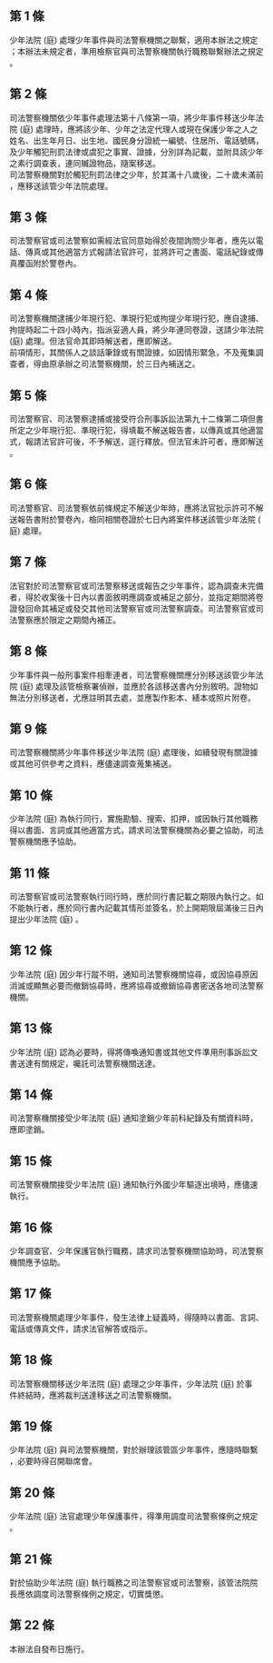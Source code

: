 第 1 條
-------
少年法院 (庭) 處理少年事件與司法警察機關之聯繫，適用本辦法之規定  
；本辦法未規定者，準用檢察官與司法警察機關執行職務聯繫辦法之規定  
。

第 2 條
-------
司法警察機關依少年事件處理法第十八條第一項，將少年事件移送少年法  
院 (庭) 處理時，應將該少年、少年之法定代理人或現在保護少年之人之  
姓名、出生年月日、出生地、國民身分證統一編號、住居所、電話號碼，  
及少年觸犯刑罰法律或虞犯之事實、證據，分別詳為記載，並附具該少年  
之素行調查表，連同贓證物品，隨案移送。  
司法警察機關對於觸犯刑罰法律之少年，於其滿十八歲後，二十歲未滿前  
，應移送該管少年法院處理。

第 3 條
-------
司法警察官或司法警察如需經法官同意始得於夜間詢問少年者，應先以電  
話、傳真或其他適當方式報請法官許可，並將許可之書面、電話紀錄或傳  
真覆函附於警卷內。

第 4 條
-------
司法警察機關逮捕少年現行犯、準現行犯或拘提少年現行犯，應自逮捕、  
拘提時起二十四小時內，指派妥適人員，將少年連同卷證，送請少年法院  
 (庭) 處理。但法官命其即時解送者，應即解送。  
前項情形，其關係人之談話筆錄或有關證據，如因情形緊急，不及蒐集調  
查者，得由原承辦之司法警察機關，於三日內補送之。

第 5 條
-------
司法警察官、司法警察逮捕或接受符合刑事訴訟法第九十二條第二項但書  
所定之少年現行犯、準現行犯，得填載不解送報告書，以傳真或其他適當  
式，報請法官許可後，不予解送，逕行釋放。但法官未許可者，應即解送  
。

第 6 條
-------
司法警察官、司法警察依前條規定不解送少年時，應將法官批示許可不解  
送報告書附於警卷內，檢同相關卷證於七日內將案件移送該管少年法院 (  
庭) 處理。

第 7 條
-------
法官對於司法警察官或司法警察移送或報告之少年事件，認為調查未完備  
者，得於收案後十日內以書面敘明應調查或補足之部分，並指定期間將卷  
證發回命其補足或發交其他司法警察官或司法警察調查。司法警察官或司  
法警察應於限定之期間內補正。

第 8 條
-------
少年事件與一般刑事案件相牽連者，司法警察機關應分別移送該管少年法  
院 (庭) 處理及該管檢察署偵辦，並應於各該移送書內分別敘明。證物如  
無法分別移送者，尤應註明其去處，並應製作影本、繕本或照片附卷。

第 9 條
-------
司法警察機關將少年事件移送少年法院 (庭) 處理後，如續發現有關證據  
或其他可供參考之資料，應儘速調查蒐集補送。

第 10 條
--------
少年法院 (庭) 為執行同行，實施勘驗、搜索、扣押，或因執行其他職務  
得以書面、言詞或其他適當方式，請求司法警察機關為必要之協助，司法  
警察機關應予協助。

第 11 條
--------
司法警察官或司法警察執行同行時，應於同行書記載之期限內執行之。如  
不能執行者，應於同行書內記載其情形並簽名，於上開期限屆滿後三日內  
提出少年法院 (庭) 。

第 12 條
--------
少年法院 (庭) 因少年行蹤不明，通知司法警察機關協尋，或因協尋原因  
消滅或顯無必要而撤銷協尋時，應將協尋或撤銷協尋書密送各地司法警察  
機關。

第 13 條
--------
少年法院 (庭) 認為必要時，得將傳喚通知書或其他文件準用刑事訴訟文  
書送達有關規定，囑託司法警察機關送達。

第 14 條
--------
司法警察機關接受少年法院 (庭) 通知塗銷少年前科紀錄及有關資料時，  
應即塗銷。

第 15 條
--------
司法警察機關接受少年法院 (庭) 通知執行外國少年驅逐出境時，應儘速  
執行。

第 16 條
--------
少年調查官、少年保護官執行職務，請求司法警察機關協助時，司法警察  
機關應予協助。

第 17 條
--------
司法警察機關處理少年事件，發生法律上疑義時，得隨時以書面、言詞、  
電話或傳真文件，請求法官解答或指示。

第 18 條
--------
司法警察機關移送少年法院 (庭) 處理之少年事件，少年法院 (庭) 於事  
件終結時，應將裁判送達移送之司法警察機關。

第 19 條
--------
少年法院 (庭) 與司法警察機關，對於辦理該管區少年事件，應隨時聯繫  
，必要時得召開聯席會。

第 20 條
--------
少年法院 (庭) 法官處理少年保護事件，得準用調度司法警察條例之規定  
。

第 21 條
--------
對於協助少年法院 (庭) 執行職務之司法警察官或司法警察，該管法院院  
長應依調度司法警察條例之規定，切實獎懲。

第 22 條
--------
本辦法自發布日施行。

